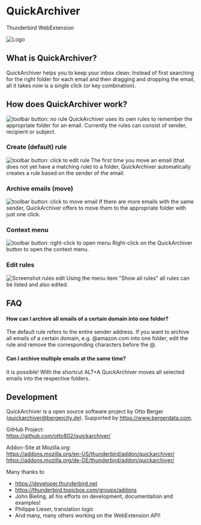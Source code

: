 QuickArchiver
=============

Thunderbird WebExtension 

![Logo](https://github.com/otto802/quickarchiver/raw/master/content/icons/dark/qa_move.svg)

## What is QuickArchiver?

QuickArchiver helps you to keep your inbox clean: Instead of first searching for the right folder for each email and then dragging and dropping the email, all it takes now is a single click (or key combination).

## How does QuickArchiver work?

![toolbar button: no rule](https://github.com/otto802/quickarchiver/raw/master/content/images/toolbar_no_rule@2x.png)
QuickArchiver uses its own rules to remember the appropriate folder for an email. Currently the rules can consist of sender, recipient or subject.

### Create (default) rule

![toolbar button: click to edit rule](https://github.com/otto802/quickarchiver/raw/master/content/images/toolbar_editrule@2x.png)
The first time you move an email (that does not yet have a matching rule) to a folder, QuickArchiver automatically creates a rule based on the sender of the email.

### Archive emails (move)

![toolbar button: click to move email](https://github.com/otto802/quickarchiver/raw/master/content/images/toolbar_move@2x.png)
If there are more emails with the same sender, QuickArchiver offers to move them to the appropriate folder with just one click.

### Context menu

![toolbar button: right-click to open menu](https://github.com/otto802/quickarchiver/raw/master/content/images/toolbar_menu@2x.png)
Right-click on the QuickArchiver button to open the context menu.

### Edit rules

![Screenshot rules edit](https://github.com/otto802/quickarchiver/raw/master/content/images/screenshot_editor@2x.png)
Using the menu item "Show all rules" all rules can be listed and also edited.

## FAQ

#### How can I archive all emails of a certain domain into one folder?

The default rule refers to the entire sender address. If you want to archive all emails of a certain domain, e.g. @amazon.com into one folder, edit the rule and remove the corresponding characters before the @.

#### Can I archive multiple emails at the same time?

It is possible! With the shortcut ALT+A QuickArchiver moves all selected emails into the respective folders.

## Development

QuickArchiver is a open source software project by Otto Berger (quickarchiver@bergercity.de). Supported by https://www.bergerdata.com.

GitHub Project:  
https://github.com/otto802/quickarchiver/

Addon-Site at Mozilla.org:  
https://addons.mozilla.org/en-US/thunderbird/addon/quickarchiver/  
https://addons.mozilla.org/de-DE/thunderbird/addon/quickarchiver/

Many thanks to

- https://developer.thunderbird.net
- https://thunderbird.topicbox.com/groups/addons
- John Bieling, all his efforts on development, documentation and examples!
- Philippe Lieser, translation logic
- And many, many others working on the WebExtension API!